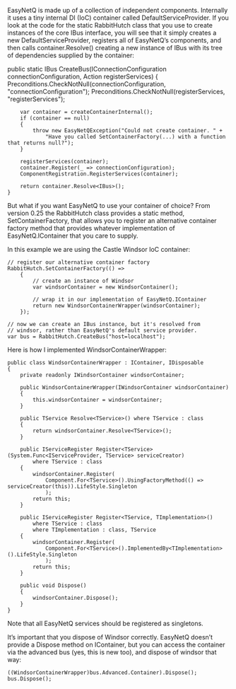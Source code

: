 EasyNetQ is made up of a collection of independent components. Internally it uses a tiny internal DI (IoC) container called DefaultServiceProvider. If you look at the code for the static RabbitHutch class that you use to create instances of the core IBus interface, you will see that it simply creates a new DefaultServiceProvider, registers all of EasyNetQ’s components, and then calls container.Resolve<IBus>() creating a new instance of IBus with its tree of dependencies supplied by the container:

public static IBus CreateBus(IConnectionConfiguration connectionConfiguration, Action<IServiceRegister> registerServices)
    {
        Preconditions.CheckNotNull(connectionConfiguration, "connectionConfiguration");
        Preconditions.CheckNotNull(registerServices, "registerServices");

        var container = createContainerInternal();
        if (container == null)
        {
            throw new EasyNetQException("Could not create container. " + 
                "Have you called SetContainerFactory(...) with a function that returns null?");
        }

        registerServices(container);
        container.Register(_ => connectionConfiguration);
        ComponentRegistration.RegisterServices(container);

        return container.Resolve<IBus>();
    }

But what if you want EasyNetQ to use your container of choice? From version 0.25 the RabbitHutch class provides a static method, SetContainerFactory, that allows you to register an alternative container factory method that provides whatever implementation of EasyNetQ.IContainer that you care to supply.

In this example we are using the Castle Windsor IoC container:

    // register our alternative container factory
    RabbitHutch.SetContainerFactory(() =>
        {
            // create an instance of Windsor
            var windsorContainer = new WindsorContainer();

            // wrap it in our implementation of EasyNetQ.IContainer
            return new WindsorContainerWrapper(windsorContainer);
        });

    // now we can create an IBus instance, but it's resolved from
    // windsor, rather than EasyNetQ's default service provider.
    var bus = RabbitHutch.CreateBus("host=localhost");

Here is how I implemented WindsorContainerWrapper:

    public class WindsorContainerWrapper : IContainer, IDisposable
    {
        private readonly IWindsorContainer windsorContainer;

        public WindsorContainerWrapper(IWindsorContainer windsorContainer)
        {
            this.windsorContainer = windsorContainer;
        }

        public TService Resolve<TService>() where TService : class
        {
            return windsorContainer.Resolve<TService>();
        }

        public IServiceRegister Register<TService>(System.Func<IServiceProvider, TService> serviceCreator) 
            where TService : class
        {
            windsorContainer.Register(
                Component.For<TService>().UsingFactoryMethod(() => serviceCreator(this)).LifeStyle.Singleton
                );
            return this;
        }

        public IServiceRegister Register<TService, TImplementation>() 
            where TService : class 
            where TImplementation : class, TService
        {
            windsorContainer.Register(
                Component.For<TService>().ImplementedBy<TImplementation>().LifeStyle.Singleton
                );
            return this;
        }

        public void Dispose()
        {
            windsorContainer.Dispose();
        }
    }

Note that all EasyNetQ services should be registered as singletons.

It’s important that you dispose of Windsor correctly. EasyNetQ doesn’t provide a Dispose method on IContainer, but you can access the container via the advanced bus (yes, this is new too), and dispose of windsor that way:

    ((WindsorContainerWrapper)bus.Advanced.Container).Dispose();
    bus.Dispose();
